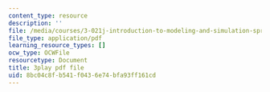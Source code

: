 ```yaml
---
content_type: resource
description: ''
file: /media/courses/3-021j-introduction-to-modeling-and-simulation-spring-2012/8bc04c8fb541f0436e74bfa93ff161cd_8GIRyIkHJZI.pdf
file_type: application/pdf
learning_resource_types: []
ocw_type: OCWFile
resourcetype: Document
title: 3play pdf file
uid: 8bc04c8f-b541-f043-6e74-bfa93ff161cd
---
```

